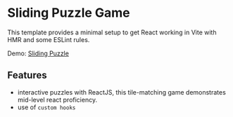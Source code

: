 # Sliding Puzzle Game

This template provides a minimal setup to get React working in Vite with HMR and some ESLint rules.

Demo: [Sliding Puzzle](https://sliding-puzzle-chi.vercel.app/)

## Features

- interactive puzzles with ReactJS, this tile-matching game demonstrates mid-level react proficiency.
- use of `custom hooks`
